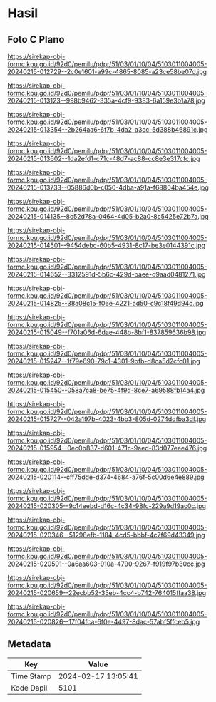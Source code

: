 # Hasil

## Foto C Plano

https://sirekap-obj-formc.kpu.go.id/92d0/pemilu/pdpr/51/03/01/10/04/5103011004005-20240215-012729--2c0e1601-a99c-4865-8085-a23ce58be07d.jpg

https://sirekap-obj-formc.kpu.go.id/92d0/pemilu/pdpr/51/03/01/10/04/5103011004005-20240215-013123--998b9462-335a-4cf9-9383-6a159e3b1a78.jpg

https://sirekap-obj-formc.kpu.go.id/92d0/pemilu/pdpr/51/03/01/10/04/5103011004005-20240215-013354--2b264aa6-6f7b-4da2-a3cc-5d388b46891c.jpg

https://sirekap-obj-formc.kpu.go.id/92d0/pemilu/pdpr/51/03/01/10/04/5103011004005-20240215-013602--1da2efd1-c71c-48d7-ac88-cc8e3e317cfc.jpg

https://sirekap-obj-formc.kpu.go.id/92d0/pemilu/pdpr/51/03/01/10/04/5103011004005-20240215-013733--05886d0b-c050-4dba-a91a-f68804ba454e.jpg

https://sirekap-obj-formc.kpu.go.id/92d0/pemilu/pdpr/51/03/01/10/04/5103011004005-20240215-014135--8c52d78a-0464-4d05-b2a0-8c5425e72b7a.jpg

https://sirekap-obj-formc.kpu.go.id/92d0/pemilu/pdpr/51/03/01/10/04/5103011004005-20240215-014501--9454debc-60b5-4931-8c17-be3e0144391c.jpg

https://sirekap-obj-formc.kpu.go.id/92d0/pemilu/pdpr/51/03/01/10/04/5103011004005-20240215-014652--3312591d-5b6c-429d-baee-d9aad0481271.jpg

https://sirekap-obj-formc.kpu.go.id/92d0/pemilu/pdpr/51/03/01/10/04/5103011004005-20240215-014825--38a08c15-f06e-4221-ad50-c9c18f49d94c.jpg

https://sirekap-obj-formc.kpu.go.id/92d0/pemilu/pdpr/51/03/01/10/04/5103011004005-20240215-015049--f701a06d-6dae-448b-8bf1-837859636b98.jpg

https://sirekap-obj-formc.kpu.go.id/92d0/pemilu/pdpr/51/03/01/10/04/5103011004005-20240215-015247--1f79e690-79c1-4301-9bfb-d8ca5d2cfc01.jpg

https://sirekap-obj-formc.kpu.go.id/92d0/pemilu/pdpr/51/03/01/10/04/5103011004005-20240215-015450--058a7ca8-be75-4f9d-8ce7-a69588fb14a4.jpg

https://sirekap-obj-formc.kpu.go.id/92d0/pemilu/pdpr/51/03/01/10/04/5103011004005-20240215-015727--042a197b-4023-4bb3-805d-0274ddfba3df.jpg

https://sirekap-obj-formc.kpu.go.id/92d0/pemilu/pdpr/51/03/01/10/04/5103011004005-20240215-015954--0ec0b837-d601-471c-9aed-83d077eee476.jpg

https://sirekap-obj-formc.kpu.go.id/92d0/pemilu/pdpr/51/03/01/10/04/5103011004005-20240215-020114--cff75dde-d374-4684-a76f-5c00d6e4e889.jpg

https://sirekap-obj-formc.kpu.go.id/92d0/pemilu/pdpr/51/03/01/10/04/5103011004005-20240215-020305--9c14eebd-d16c-4c34-98fc-229a9d19ac0c.jpg

https://sirekap-obj-formc.kpu.go.id/92d0/pemilu/pdpr/51/03/01/10/04/5103011004005-20240215-020346--51298efb-1184-4cd5-bbbf-4c7f69d43349.jpg

https://sirekap-obj-formc.kpu.go.id/92d0/pemilu/pdpr/51/03/01/10/04/5103011004005-20240215-020501--0a6aa603-910a-4790-9267-f919f97b30cc.jpg

https://sirekap-obj-formc.kpu.go.id/92d0/pemilu/pdpr/51/03/01/10/04/5103011004005-20240215-020659--22ecbb52-35eb-4cc4-b742-764015ffaa38.jpg

https://sirekap-obj-formc.kpu.go.id/92d0/pemilu/pdpr/51/03/01/10/04/5103011004005-20240215-020826--17f04fca-6f0e-4497-8dac-57abf5ffceb5.jpg


## Metadata

| Key        | Value               |
| ---------- | ------------------- |
| Time Stamp | 2024-02-17 13:05:41 |
| Kode Dapil | 5101                |



